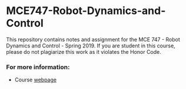 # MCE747-Robot-Dynamics-and-Control

This repository contains notes and assignment for the MCE 747 - Robot Dynamics and Control - Spring 2019. If you are student in this course, please do not plagiarize this work as it violates the Honor Code.

### For more information:

 * Course [webpage](https://academic.csuohio.edu/richter_h/courses/mce647.html) 
